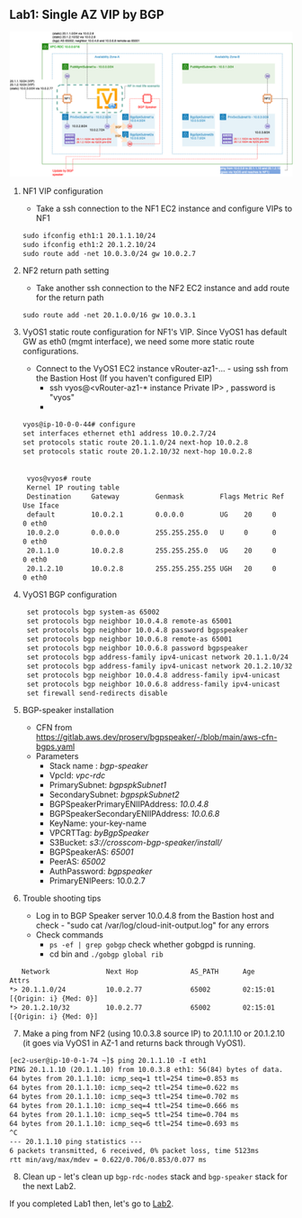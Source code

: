 ## Lab1: Single AZ VIP by BGP

![bgp-speaker-tc1](../image/BGP-Speaker-Test-PoC1.drawio.png)



1. NF1 VIP configuration 

   * Take a ssh connection to the NF1 EC2 instance and configure VIPs to NF1

   ````
   sudo ifconfig eth1:1 20.1.1.10/24
   sudo ifconfig eth1:2 20.1.2.10/24
   sudo route add -net 10.0.3.0/24 gw 10.0.2.7
   ````

2. NF2 return path setting

   * Take another ssh connection to the NF2 EC2 instance and add route for the return path

   ````
   sudo route add -net 20.1.0.0/16 gw 10.0.3.1
   ````

3. VyOS1 static route configuration for NF1's VIP. Since VyOS1 has default GW as eth0 (mgmt interface), we need some more static route configurations. 

   * Connect to the VyOS1 EC2 instance vRouter-az1-... -  using ssh from the Bastion Host (If you haven't configured EIP) 
	    - ssh vyos@<vRouter-az1-* instance Private IP> , password is "vyos"
	    - 
   ````
   vyos@ip-10-0-0-44# configure
   set interfaces ethernet eth1 address 10.0.2.7/24
   set protocols static route 20.1.1.0/24 next-hop 10.0.2.8
   set protocols static route 20.1.2.10/32 next-hop 10.0.2.8

   
    vyos@vyos# route
    Kernel IP routing table
    Destination     Gateway         Genmask         Flags Metric Ref    Use Iface
    default         10.0.2.1        0.0.0.0         UG    20     0        0 eth0
    10.0.2.0        0.0.0.0         255.255.255.0   U     0      0        0 eth0
    20.1.1.0        10.0.2.8        255.255.255.0   UG    20     0        0 eth0
    20.1.2.10       10.0.2.8        255.255.255.255 UGH   20     0        0 eth0

   ````

4. VyOS1 BGP configuration

   ````
    set protocols bgp system-as 65002
    set protocols bgp neighbor 10.0.4.8 remote-as 65001
    set protocols bgp neighbor 10.0.4.8 password bgpspeaker
    set protocols bgp neighbor 10.0.6.8 remote-as 65001
    set protocols bgp neighbor 10.0.6.8 password bgpspeaker
    set protocols bgp address-family ipv4-unicast network 20.1.1.0/24
    set protocols bgp address-family ipv4-unicast network 20.1.2.10/32
    set protocols bgp neighbor 10.0.4.8 address-family ipv4-unicast
    set protocols bgp neighbor 10.0.6.8 address-family ipv4-unicast
    set firewall send-redirects disable
   ````

5. BGP-speaker installation
   * CFN from https://gitlab.aws.dev/proserv/bgpspeaker/-/blob/main/aws-cfn-bgps.yaml
   * Parameters
     * Stack name : *bgp-speaker*
     * VpcId: *vpc-rdc*
     * PrimarySubnet: *bgpspkSubnet1*
     * SecondarySubnet: *bgpspkSubnet2*
     * BGPSpeakerPrimaryENIIPAddress: *10.0.4.8*
     * BGPSpeakerSecondaryENIIPAddress: *10.0.6.8*
     * KeyName: your-key-name
     * VPCRTTag: *byBgpSpeaker*
     * S3Bucket: *s3://crosscom-bgp-speaker/install/*
     * BGPSpeakerAS: *65001*
     * PeerAS: *65002*
     * AuthPassword: *bgpspeaker*
     * PrimaryENIPeers: 10.0.2.7

6. Trouble shooting tips
   * Log in to BGP Speaker server 10.0.4.8  from the Bastion host and check - "sudo cat /var/log/cloud-init-output.log" for any errors
   * Check commands
     * `ps -ef | grep gobgp` check whether gobgpd is running. 
     * cd bin and `./gobgp global rib`

````
   Network              Next Hop             AS_PATH      Age        Attrs
*> 20.1.1.0/24          10.0.2.77            65002        02:15:01   [{Origin: i} {Med: 0}]
*> 20.1.2.10/32         10.0.2.77            65002        02:15:01   [{Origin: i} {Med: 0}]
````

7. Make a ping from NF2 (using 10.0.3.8 source IP) to 20.1.1.10 or 20.1.2.10 (it goes via VyOS1 in AZ-1 and returns back through VyOS1).

````
[ec2-user@ip-10-0-1-74 ~]$ ping 20.1.1.10 -I eth1
PING 20.1.1.10 (20.1.1.10) from 10.0.3.8 eth1: 56(84) bytes of data.
64 bytes from 20.1.1.10: icmp_seq=1 ttl=254 time=0.853 ms
64 bytes from 20.1.1.10: icmp_seq=2 ttl=254 time=0.622 ms
64 bytes from 20.1.1.10: icmp_seq=3 ttl=254 time=0.702 ms
64 bytes from 20.1.1.10: icmp_seq=4 ttl=254 time=0.666 ms
64 bytes from 20.1.1.10: icmp_seq=5 ttl=254 time=0.704 ms
64 bytes from 20.1.1.10: icmp_seq=6 ttl=254 time=0.693 ms
^C
--- 20.1.1.10 ping statistics ---
6 packets transmitted, 6 received, 0% packet loss, time 5123ms
rtt min/avg/max/mdev = 0.622/0.706/0.853/0.077 ms
````

8. Clean up - let's clean up `bgp-rdc-nodes` stack and `bgp-speaker` stack for the next Lab2. 



If you completed Lab1 then, let's go to [Lab2](https://github.com/crosscom/aws-handson-lab-bgpspk/tree/main/Lab2).
